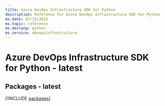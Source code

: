 ```yaml
---
title: Azure DevOps Infrastructure SDK for Python
description: Reference for Azure DevOps Infrastructure SDK for Python
ms.date: 07/15/2025
ms.topic: reference
ms.devlang: python
ms.service: devopsinfrastructure
---
```

# Azure DevOps Infrastructure SDK for Python - latest
## Packages - latest
[!INCLUDE [packages](devops-infrastructure-index.md)]